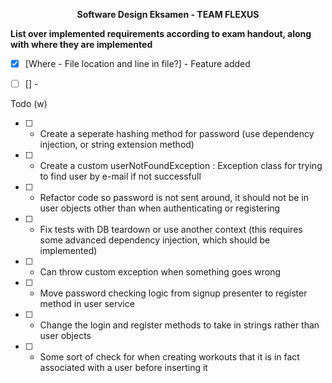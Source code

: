 
<p align="center">
  <strong>Software Design Eksamen - TEAM FLEXUS</strong>
</p>



<strong>List over implemented requirements according to exam handout, along with where they are implemented</strong>
- [X] [Where - File location and line in file?] - Feature added
- [ ] [] -  


Todo (w)
- [ ] - Create a seperate hashing method for password (use dependency injection, or string extension method)
- [ ] - Create a custom userNotFoundException : Exception class for trying to find user by e-mail if not successfull
- [ ] - Refactor code so password is not sent around, it should not be in user objects other than when authenticating or registering
- [ ] - Fix tests with DB teardown or use another context (this requires some advanced dependency injection, which should be implemented)
- [ ] - Can throw custom exception when something goes wrong
- [ ] - Move password checking logic from signup presenter to register method in user service
- [ ] - Change the login and register methods to take in strings rather than user objects
- [ ] - Some sort of check for when creating workouts that it is in fact associated with a user before inserting it
